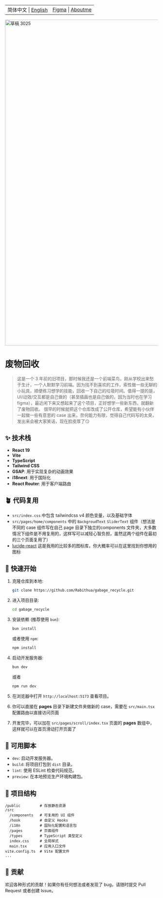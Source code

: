 <table width="100%" cellspacing="0" cellpadding="0"><tr>
<td align="left">简体中文 | <a href="./README.en.md">English</a></td>
<td align="right"><a href="https://www.figma.com/design/ErcL6eJ3hfRb0uQ4tLvWDt/GabageRecycle?m=auto&t=j99wipHRWdSL7DhL-1">Figma</a> | <a href="https://www.zzfw.cc/blocks">Aboutme</a></td>
</tr></table>

<img width="2541" height="1071" alt="草稿 3025" src="https://github.com/user-attachments/assets/0893efcc-e368-47ff-96b7-b47f8d8ee553" />

# 废物回收

> 这是一个 3 年前的旧项目，那时候我还是一个前端菜鸟，刚从学校出来愁于生计，一个人默默学习前端。因为找不到喜欢的工作，索性做一些无聊的小玩具，顺便练习想学的技能，回收一下自己的垃圾时间。值得一提的是，UI/动效/交互都是自己做的（甚至插画也是自己做的，因为当时也在学习 figma），最近闲下来又想起来了这个项目，正好想学一些新东西，就翻新了废物回收。
> 很早的时候就把这个仓库改成了公开仓库，希望能有小伙伴一起做一些有意思的 case 出来，奈何能力有限，觉得自己代码写的太臭，发出来会被大家笑话，现在脸皮厚了😏

## ✨ 技术栈

- **React 19**
- **Vite**
- **TypeScript**
- **Tailwind CSS**
- **GSAP**: 用于实现复杂的动画效果
- **i18next**: 用于国际化
- **React Router**: 用于客户端路由

## 🪴 代码复用

- `src/index.css` 中包含 tailwindcss v4 颜色变量，以及基础字体
- `src/pages/home/components` 中的 `BackgroudText` `SliderText` 组件（想法是不同的 case 组件写在自己 page 目录下独立的components 文件夹，大多数情况下组件是不用复用的，这样写可以减轻心智负担，虽然这两个组件在最初的三个页面复用了）
- [lucide-react](https://lucide.dev/) 这是我用的比较多的图标库，你大概率可以在这里找到你想用的图标

## 🚀 快速开始

1.  克隆仓库到本地:

    ```bash
    git clone https://github.com/Rabithua/gabage_recycle.git
    ```

2.  进入项目目录:

    ```bash
    cd gabage_recycle
    ```

3.  安装依赖 (推荐使用 `bun`):

    ```bash
    bun install
    ```

    或者使用 `npm`:

    ```bash
    npm install
    ```

4.  启动开发服务器:

    ```bash
    bun dev
    ```

    或者

    ```bash
    npm run dev
    ```

5.  在浏览器中打开 `http://localhost:5173` 查看项目。

6.  你可以直接在 **pages** 目录下新建文件夹做新的 case，需要在 `src/main.tsx` 配置路由以直接访问页面

7.  开发完毕，可以加在 `src/pages/scroll/index.tsx` 页面的 **pages** 数组中，这样就可以在首页滑动打开页面了

## 📜 可用脚本

- `dev`: 启动开发服务器。
- `build`: 将项目打包到 `dist` 目录。
- `lint`: 使用 ESLint 检查代码规范。
- `preview`: 在本地预览生产环境构建包。

## 📁 项目结构

```
/public         # 存放静态资源
/src
  /components   # 可复用的 UI 组件
  /hook         # 自定义 Hooks
  /i18n         # 国际化配置和语言包
  /pages        # 页面组件
  /types        # TypeScript 类型定义
  index.css     # 全局样式
  main.tsx      # 应用入口文件
vite.config.ts  # Vite 配置文件
...
```

## 🤝 贡献

欢迎各种形式的贡献！如果你有任何想法或者发现了 bug，请随时提交 Pull Request 或者创建 Issue。
